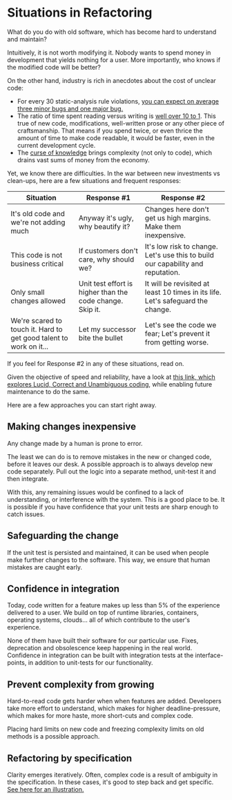# Situations in Refactoring

What do you do with old software, which has become hard to understand and maintain?

Intuitively, it is not worth modifying it.
Nobody wants to spend money in development that yields nothing for a user.
More importantly, who knows if the modified code will be better?

On the other hand,
industry is rich in anecdotes about the cost of unclear code:

- For every 30 static-analysis rule violations, [you can expect on average
three minor bugs and one major bug.](https://www.safetyresearch.net/blog/articles/toyota-unintended-acceleration-and-big-bowl-%e2%80%9cspaghetti%e2%80%9d-code)
- The ratio of time spent reading versus writing is
[well over 10 to 1](https://www.goodreads.com/book/show/3735293-clean-code).
This true of new code, modifications, well-written prose or any other piece of craftsmanship.
That means if you spend twice, or even thrice the amount of time to make code readable,
it would be faster, even in the current development cycle.
- The [curse of knowledge](https://stevenpinker.com/files/pinker/files/the_source_of_bad_writing_-_wsj_0.pdf)
brings complexity (not only to code),
which drains vast sums of money from the economy.

Yet, we know there are difficulties. In the war between new investments vs clean-ups,
here are a few situations and frequent responses:

<!-- markdownlint-capture -->
<!-- markdownlint-disable line-length -->

Situation | Response #1 | Response #2
---|---|---
It's old code and we're not adding much | Anyway it's ugly, why beautify it? | Changes here don't get us high margins. Make them inexpensive.
This code is not business critical | If customers don't care, why should we? | It's low risk to change. Let's use this to build our capability and reputation.
Only small changes allowed | Unit test effort is higher than the code change. Skip it. | It will be revisited at least 10 times in its life. Let's safeguard the change.
We're scared to touch it. Hard to get good talent to work on it... | Let my successor bite the bullet | Let's see the code we fear; Let's prevent it from getting worse.

<!-- markdownlint-restore -->

If you feel for Response #2 in any of these situations, read on.

Given the objective of speed and reliability, have a look at
[this link, which explores Lucid, Correct and Unambiguous coding](investment-benefits.md),
while enabling future maintenance to do the same.

Here are a few approaches you can start right away.

## Making changes inexpensive

Any change made by a human is prone to error.

The least we can do is to remove mistakes in the new or changed code,
before it leaves our desk.
A possible approach is to always develop new code separately.
Pull out the logic into a separate method, unit-test it and then integrate.

With this, any remaining issues would be confined to a lack of understanding,
or interference with the system. This is a good place to be.
It is possible if you have confidence
that your unit tests are sharp enough to catch issues.

## Safeguarding the change

If the unit test is persisted and maintained,
it can be used when people make further changes to the software.
This way, we ensure that human mistakes are caught early.

## Confidence in integration

Today, code written for a feature
makes up less than 5% of the experience delivered to a user.
We build on top of runtime libraries, containers, operating systems, clouds...
all of which contribute to the user's experience.

None of them have built their software for our particular use.
Fixes, deprecation and obsolescence keep happening in the real world.
Confidence in integration can be built with integration tests
at the interface-points, in addition to unit-tests for our functionality.

## Prevent complexity from growing

Hard-to-read code gets harder when when features are added. Developers
take more effort to understand, which makes for higher deadline-pressure,
which makes for more haste, more short-cuts and complex code.

Placing hard limits on new code and freezing complexity limits on old methods
is a possible approach.

## Refactoring by specification

Clarity emerges iteratively. Often, complex code is a result of
ambiguity in the specification. In these cases, it's good to
step back and get specific.
[See here for an illustration.](specification-refactoring.md)
